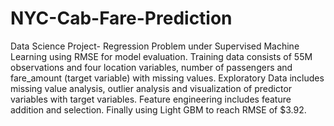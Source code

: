 # NYC-Cab-Fare-Prediction
Data Science Project- Regression Problem under Supervised Machine Learning using RMSE for model evaluation. Training data consists of 55M observations and four location variables, number of passengers and fare_amount (target variable) with missing values. Exploratory Data includes missing value analysis, outlier analysis and visualization of predictor variables with target variables. Feature engineering includes feature addition and selection. Finally using Light GBM to reach RMSE of $3.92.

